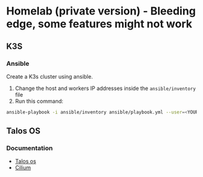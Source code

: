 # Homelab (private version) - Bleeding edge, some features might not work

## K3S

### Ansible

Create a K3s cluster using ansible.

1. Change the host and workers IP addresses inside the `ansible/inventory` file
2. Run this command:

```bash
ansible-playbook -i ansible/inventory ansible/playbook.yml --user=<YOUR-USER> --ask-pass -v
```

## Talos OS

### Documentation

- [Talos os](docs/talos/talos-os.md)
- [Cilium](docs/talos/cilium.md)
